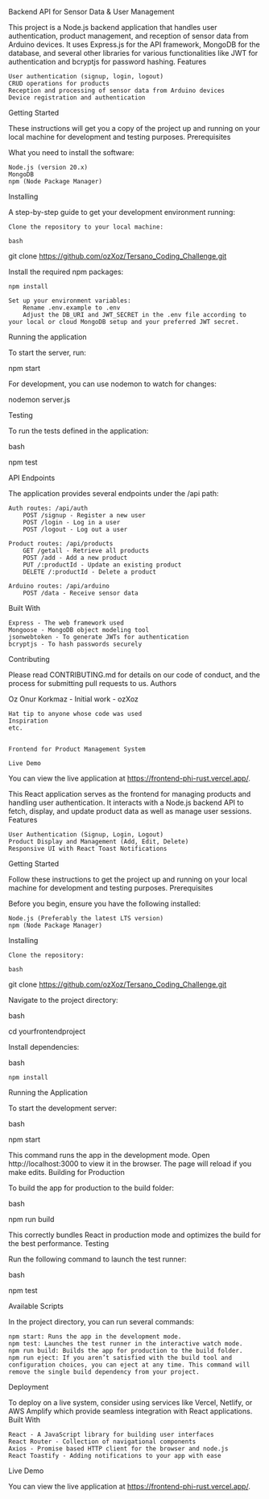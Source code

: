 Backend API for Sensor Data & User Management

This project is a Node.js backend application that handles user authentication, product management, and reception of sensor data from Arduino devices. It uses Express.js for the API framework, MongoDB for the database, and several other libraries for various functionalities like JWT for authentication and bcryptjs for password hashing.
Features

    User authentication (signup, login, logout)
    CRUD operations for products
    Reception and processing of sensor data from Arduino devices
    Device registration and authentication

Getting Started

These instructions will get you a copy of the project up and running on your local machine for development and testing purposes.
Prerequisites

What you need to install the software:

    Node.js (version 20.x)
    MongoDB
    npm (Node Package Manager)

Installing

A step-by-step guide to get your development environment running:

    Clone the repository to your local machine:

    bash

git clone https://github.com/ozXoz/Tersano_Coding_Challenge.git

Install the required npm packages:

    npm install

    Set up your environment variables:
        Rename .env.example to .env
        Adjust the DB_URI and JWT_SECRET in the .env file according to your local or cloud MongoDB setup and your preferred JWT secret.

Running the application

To start the server, run:

npm start

For development, you can use nodemon to watch for changes:

nodemon server.js

Testing

To run the tests defined in the application:

bash

npm test

API Endpoints

The application provides several endpoints under the /api path:

    Auth routes: /api/auth
        POST /signup - Register a new user
        POST /login - Log in a user
        POST /logout - Log out a user

    Product routes: /api/products
        GET /getall - Retrieve all products
        POST /add - Add a new product
        PUT /:productId - Update an existing product
        DELETE /:productId - Delete a product

    Arduino routes: /api/arduino
        POST /data - Receive sensor data

Built With

    Express - The web framework used
    Mongoose - MongoDB object modeling tool
    jsonwebtoken - To generate JWTs for authentication
    bcryptjs - To hash passwords securely

Contributing

Please read CONTRIBUTING.md for details on our code of conduct, and the process for submitting pull requests to us.
Authors

   Oz Onur Korkmaz - Initial work - ozXoz


    Hat tip to anyone whose code was used
    Inspiration
    etc.


    Frontend for Product Management System

    Live Demo

You can view the live application at https://frontend-phi-rust.vercel.app/.


This React application serves as the frontend for managing products and handling user authentication. It interacts with a Node.js backend API to fetch, display, and update product data as well as manage user sessions.
Features

    User Authentication (Signup, Login, Logout)
    Product Display and Management (Add, Edit, Delete)
    Responsive UI with React Toast Notifications

Getting Started

Follow these instructions to get the project up and running on your local machine for development and testing purposes.
Prerequisites

Before you begin, ensure you have the following installed:

    Node.js (Preferably the latest LTS version)
    npm (Node Package Manager)

Installing

    Clone the repository:

    bash

git clone https://github.com/ozXoz/Tersano_Coding_Challenge.git

Navigate to the project directory:

bash

cd yourfrontendproject

Install dependencies:

bash

    npm install

Running the Application

To start the development server:

bash

npm start

This command runs the app in the development mode. Open http://localhost:3000 to view it in the browser. The page will reload if you make edits.
Building for Production

To build the app for production to the build folder:

bash

npm run build

This correctly bundles React in production mode and optimizes the build for the best performance.
Testing

Run the following command to launch the test runner:

bash

npm test

Available Scripts

In the project directory, you can run several commands:

    npm start: Runs the app in the development mode.
    npm test: Launches the test runner in the interactive watch mode.
    npm run build: Builds the app for production to the build folder.
    npm run eject: If you aren’t satisfied with the build tool and configuration choices, you can eject at any time. This command will remove the single build dependency from your project.

Deployment

To deploy on a live system, consider using services like Vercel, Netlify, or AWS Amplify which provide seamless integration with React applications.
Built With

    React - A JavaScript library for building user interfaces
    React Router - Collection of navigational components
    Axios - Promise based HTTP client for the browser and node.js
    React Toastify - Adding notifications to your app with ease


Live Demo

You can view the live application at https://frontend-phi-rust.vercel.app/.


